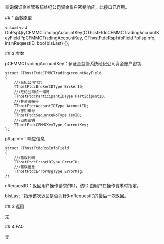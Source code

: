 <p>查询保证金监管系统经纪公司资金账户密钥响应，此接口已弃用。 </p>
<span class="anchor" id="0ae57400-1a03-4329-82aa-b339e6d628f7"></span>
## 1.函数原型
<p>virtual void OnRspQryCFMMCTradingAccountKey(CThostFtdcCFMMCTradingAccountKeyField *pCFMMCTradingAccountKey, CThostFtdcRspInfoField *pRspInfo, int nRequestID, bool bIsLast) {};</p>
<span class="anchor" id="f4561ea1-7740-41cf-83dc-1de4cf0a57c6"></span>
## 2.参数
<p>pCFMMCTradingAccountKey：保证金监管系统经纪公司资金账户密钥</p>
<pre><code>struct CThostFtdcCFMMCTradingAccountKeyField
{
    ///经纪公司代码
    TThostFtdcBrokerIDType BrokerID;
    ///经纪公司统一编码
    TThostFtdcParticipantIDType ParticipantID;
    ///投资者帐号
    TThostFtdcAccountIDType AccountID;
    ///密钥编号
    TThostFtdcSequenceNoType KeyID;
    ///动态密钥
    TThostFtdcCFMMCKeyType CurrentKey;
};
</code></pre>
<p>pRspInfo：响应信息</p>
<pre><code>struct CThostFtdcRspInfoField
{
    ///错误代码
    TThostFtdcErrorIDType ErrorID;
    ///错误信息
    TThostFtdcErrorMsgType ErrorMsg;
};
</code></pre>
<p>nRequestID：返回用户操作请求的ID，该ID 由用户在操作请求时指定。</p>
<p>bIsLast：指示该次返回是否为针对nRequestID的最后一次返回。</p>
<span class="anchor" id="1589971a-ceda-4d94-89e1-fcbd731fac99"></span>
## 3.返回
<p>无</p>
<span class="anchor" id="8cff4c67-e312-4dd7-91ed-a391d27527b0"></span>
## 4.FAQ
<p>无</p>
